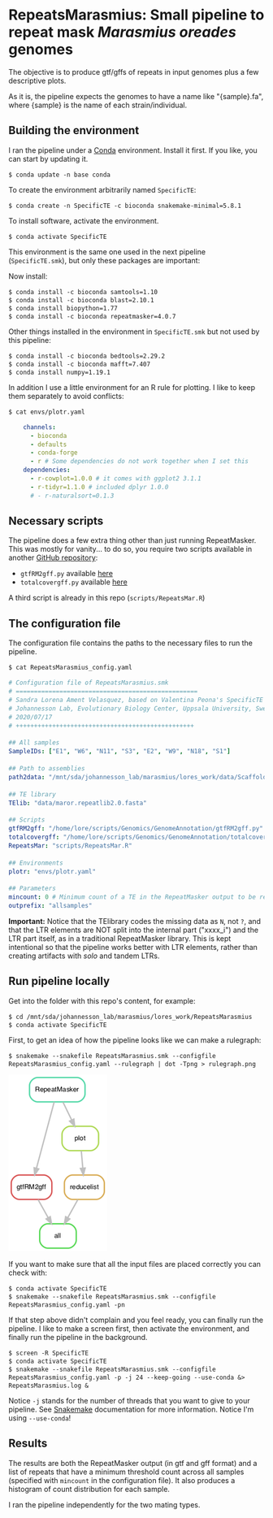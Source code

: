 # RepeatsMarasmius: Small pipeline to repeat mask *Marasmius oreades* genomes

The objective is to produce gtf/gffs of repeats in input genomes plus a few descriptive plots. 

As it is, the pipeline expects the genomes to have a name like "{sample}.fa", where {sample} is the name of each strain/individual.

## Building the environment

I ran the pipeline under a [Conda](https://docs.anaconda.com/) environment. Install it first. If you like, you can start by updating it.

    $ conda update -n base conda

To create the environment arbitrarily named `SpecificTE`:

    $ conda create -n SpecificTE -c bioconda snakemake-minimal=5.8.1

To install software, activate the environment.

    $ conda activate SpecificTE

This environment is the same one used in the next pipeline (`SpecificTE.smk`), but only these packages are important:

Now install:

    $ conda install -c bioconda samtools=1.10
    $ conda install -c bioconda blast=2.10.1
    $ conda install biopython=1.77
    $ conda install -c bioconda repeatmasker=4.0.7

Other things installed in the environment in `SpecificTE.smk` but not used by this pipeline:

    $ conda install -c bioconda bedtools=2.29.2
    $ conda install -c bioconda mafft=7.407
    $ conda install numpy=1.19.1

In addition I use a little environment for an R rule for plotting. I like to keep them separately to avoid conflicts:

    $ cat envs/plotr.yaml
```yaml
    channels:
      - bioconda
      - defaults
      - conda-forge
      - r # Some dependencies do not work together when I set this
    dependencies:
      - r-cowplot=1.0.0 # it comes with ggplot2 3.1.1
      - r-tidyr=1.1.0 # included dplyr 1.0.0
      # - r-naturalsort=0.1.3
```

## Necessary scripts

The pipeline does a few extra thing other than just running RepeatMasker. This was mostly for vanity... to do so, you require two scripts available in another [GitHub repository](https://github.com/SLAment/Genomics):

* `gtfRM2gff.py` available [here](https://github.com/SLAment/Genomics/blob/master/GenomeAnnotation/gtfRM2gff.py)
* `totalcovergff.py` available [here](https://github.com/SLAment/Genomics/blob/master/GenomeAnnotation/totalcovergff.py)

A third script is already in this repo (`scripts/RepeatsMar.R`)

## The configuration file

The configuration file contains the paths to the necessary files to run the pipeline.

    $ cat RepeatsMarasmius_config.yaml
```yaml
# Configuration file of RepeatsMarasmius.smk
# ==================================================
# Sandra Lorena Ament Velasquez, based on Valentina Peona's SpecificTE pipeline
# Johannesson Lab, Evolutionary Biology Center, Uppsala University, Sweden
# 2020/07/17
# +++++++++++++++++++++++++++++++++++++++++++++++++

## All samples
SampleIDs: ["E1", "W6", "N11", "S3", "E2", "W9", "N18", "S1"]

## Path to assemblies
path2data: "/mnt/sda/johannesson_lab/marasmius/lores_work/data/ScaffoldedAssemblies"

## TE library
TElib: "data/maror.repeatlib2.0.fasta"

## Scripts
gtfRM2gff: "/home/lore/scripts/Genomics/GenomeAnnotation/gtfRM2gff.py"
totalcovergff: "/home/lore/scripts/Genomics/GenomeAnnotation/totalcovergff.py"
RepeatsMar: "scripts/RepeatsMar.R"

## Environments
plotr: "envs/plotr.yaml"

## Parameters
mincount: 0 # Minimum count of a TE in the RepeatMasker output to be reatained per sample
outprefix: "allsamples"
```

**Important:** Notice that the TElibrary codes the missing data as `N`, not `?`, and that the LTR elements are NOT split into the internal part ("xxxx_i") and the LTR part itself, as in a traditional RepeatMasker library. This is kept intentional so that the pipeline works better with LTR elements, rather than creating artifacts with *solo* and tandem LTRs.

## Run pipeline locally

Get into the folder with this repo's content, for example:

    $ cd /mnt/sda/johannesson_lab/marasmius/lores_work/RepeatsMarasmius
    $ conda activate SpecificTE

First, to get an idea of how the pipeline looks like we can make a rulegraph:

    $ snakemake --snakefile RepeatsMarasmius.smk --configfile RepeatsMarasmius_config.yaml --rulegraph | dot -Tpng > rulegraph.png

![rulegraph](rulegraph.png "rulegraph of RepeatsMarasmius.smk")

If you want to make sure that all the input files are placed correctly you can check with:
    
    $ conda activate SpecificTE
    $ snakemake --snakefile RepeatsMarasmius.smk --configfile RepeatsMarasmius_config.yaml -pn

If that step above didn't complain and you feel ready, you can finally run the pipeline. I like to make a screen first, then activate the environment, and finally run the pipeline in the background.

    $ screen -R SpecificTE
    $ conda activate SpecificTE
    $ snakemake --snakefile RepeatsMarasmius.smk --configfile RepeatsMarasmius_config.yaml -p -j 24 --keep-going --use-conda &> RepeatsMarasmius.log &

Notice `-j` stands for the number of threads that you want to give to your pipeline. See [Snakemake](https://snakemake.readthedocs.io/en/stable/) documentation for more information. Notice I'm using `--use-conda`! 

## Results

The results are both the RepeatMasker output (in gtf and gff format) and a list of repeats that have a minimum threshold count across all samples (specified with `mincount` in the configuration file). It also produces a histogram of count distribution for each sample.

I ran the pipeline independently for the two mating types.
